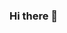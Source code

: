 ### Hi there 👋

<!--
**ychadda/ychadda** is a ✨ _special_ ✨ repository because its `README.md` (this file) appears on your GitHub profile.

Here are some ideas to get you started:

I have some previous coding experience in JavaScript from taking the Intro to Computer Science course in 10th grade, and also at some summer camps. I'm taking this class because I want a solid handle on computer science concepts, because without those it'll be less likely that my coding knowledge sticks and I wouldn't be able to apply it to other computer languages. My other interests include music, where I've play piano and violin and write my own music. If we get to it, I'd like to do something related to neural networks or machine learning. For now, some other project ideas include a digital version of the royal game of ur (ancient board game) or a cricket scoreboard.

- 🔭 I’m currently working on ...
- 🌱 I’m currently learning ...
- 👯 I’m looking to collaborate on ...
- 🤔 I’m looking for help with ...
- 💬 Ask me about ...
- 📫 How to reach me: ...
- 😄 Pronouns: ...
- ⚡ Fun fact: ...
-->
